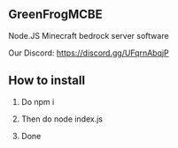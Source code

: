 ## GreenFrogMCBE 

Node.JS Minecraft bedrock server software

Our Discord: https://discord.gg/UFqrnAbqjP


## How to install

1. Do npm i

2. Then do node index.js

3. Done

